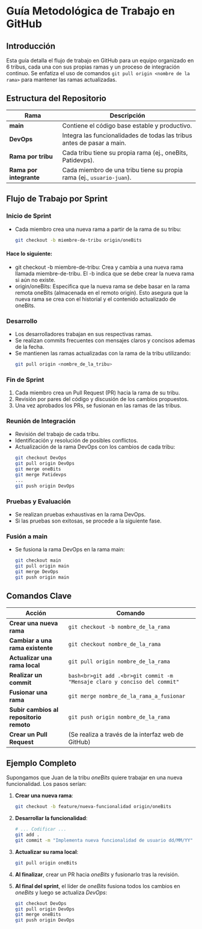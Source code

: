 # Guía Metodológica de Trabajo en GitHub

## Introducción

Esta guía detalla el flujo de trabajo en GitHub para un equipo organizado en 6 tribus, cada una con sus propias ramas y un proceso de integración continuo. Se enfatiza el uso de comandos `git pull origin <nombre de la rama>` para mantener las ramas actualizadas.

## Estructura del Repositorio

| Rama                    | Descripción                                                            |
| ----------------------- | ---------------------------------------------------------------------- |
| **main**                | Contiene el código base estable y productivo.                          |
| **DevOps**              | Integra las funcionalidades de todas las tribus antes de pasar a main. |
| **Rama por tribu**      | Cada tribu tiene su propia rama (ej., oneBits, Patidevps).             |
| **Rama por integrante** | Cada miembro de una tribu tiene su propia rama (ej., `usuario-juan`).  |

## Flujo de Trabajo por Sprint

### Inicio de Sprint

- Cada miembro crea una nueva rama a partir de la rama de su tribu:
  ```bash
  git checkout -b miembre-de-tribu origin/oneBits
  ```

#### Hace lo siguiente:

- git checkout -b miembre-de-tribu: Crea y cambia a una nueva rama llamada miembre-de-tribu. El -b indica que se debe crear la nueva rama si aún no existe.
- origin/oneBits: Especifica que la nueva rama se debe basar en la rama remota oneBits (almacenada en el remoto origin). Esto asegura que la nueva rama se crea con el historial y el contenido actualizado de oneBits.

### Desarrollo

- Los desarrolladores trabajan en sus respectivas ramas.
- Se realizan commits frecuentes con mensajes claros y concisos ademas de la fecha.
- Se mantienen las ramas actualizadas con la rama de la tribu utilizando:
  ```bash
  git pull origin <nombre_de_la_tribu>
  ```

### Fin de Sprint

1. Cada miembro crea un Pull Request (PR) hacia la rama de su tribu.
2. Revisión por pares del código y discusión de los cambios propuestos.
3. Una vez aprobados los PRs, se fusionan en las ramas de las tribus.

### Reunión de Integración

- Revisión del trabajo de cada tribu.
- Identificación y resolución de posibles conflictos.
- Actualización de la rama DevOps con los cambios de cada tribu:
  ```bash
  git checkout DevOps
  git pull origin DevOps
  git merge oneBits
  git merge Patidevps
  ...
  git push origin DevOps
  ```

### Pruebas y Evaluación

- Se realizan pruebas exhaustivas en la rama DevOps.
- Si las pruebas son exitosas, se procede a la siguiente fase.

### Fusión a main

- Se fusiona la rama DevOps en la rama main:
  ```bash
  git checkout main
  git pull origin main
  git merge DevOps
  git push origin main
  ```

## Comandos Clave

| Acción                                  | Comando                                                                   |
| --------------------------------------- | ------------------------------------------------------------------------- |
| **Crear una nueva rama**                | `git checkout -b nombre_de_la_rama`                                       |
| **Cambiar a una rama existente**        | `git checkout nombre_de_la_rama`                                          |
| **Actualizar una rama local**           | `git pull origin nombre_de_la_rama`                                       |
| **Realizar un commit**                  | `bash<br>git add .<br>git commit -m "Mensaje claro y conciso del commit"` |
| **Fusionar una rama**                   | `git merge nombre_de_la_rama_a_fusionar`                                  |
| **Subir cambios al repositorio remoto** | `git push origin nombre_de_la_rama`                                       |
| **Crear un Pull Request**               | (Se realiza a través de la interfaz web de GitHub)                        |

## Ejemplo Completo

Supongamos que Juan de la tribu _oneBits_ quiere trabajar en una nueva funcionalidad. Los pasos serían:

1. **Crear una nueva rama**:

   ```bash
   git checkout -b feature/nueva-funcionalidad origin/oneBits
   ```

2. **Desarrollar la funcionalidad**:

   ```bash
   # ... Codificar ...
   git add .
   git commit -m "Implementa nueva funcionalidad de usuario dd/MM/YY"
   ```

3. **Actualizar su rama local**:

   ```bash
   git pull origin oneBits
   ```

4. **Al finalizar**, crear un PR hacia _oneBits_ y fusionarlo tras la revisión.

5. **Al final del sprint**, el líder de _oneBits_ fusiona todos los cambios en _oneBits_ y luego se actualiza _DevOps_:
   ```bash
   git checkout DevOps
   git pull origin DevOps
   git merge oneBits
   git push origin DevOps
   ```
